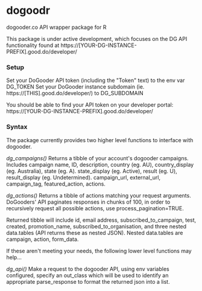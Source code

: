 # dogoodr
dogooder.co API wrapper package for R

This package is under active development, which focuses on the DG API functionality found at https://[YOUR-DG-INSTANCE-PREFIX].good.do/developer/

### Setup

Set your DoGooder API token (including the "Token" text) to the env var DG_TOKEN
Set your DoGooder instance subdomain (ie. https://[THIS].good.do/developer/) to DG_SUBDOMAIN

You should be able to find your API token on your developer portal:
https://[YOUR-DG-INSTANCE-PREFIX].good.do/developer/

### Syntax

The package currently provides two higher level functions to interface with dogooder.

*dg_campaigns()*
Returns a tibble of your account's dogooder campaigns. Includes campaign name, ID, description, country (eg. AU), country_display (eg. Australia), state (eg. A). state_display (eg. Active), result (eg. U), result_display (eg. Undetermined). campaign_url, external_url, campaign_tag, featured_action, actions.

*dg_actions()*
Returns a tibble of actions matching your request arguments. DoGooders' API paginates responses in chunks of 100, in order to recursively request all possible actions, use process_pagination=TRUE.

Returned tibble will include id, email address, subscribed_to_campaign, test, created, promotion_name, subscribed_to_organisation, and three nested data.tables (API returns these as nested JSON). Nested data.tables are campaign, action, form_data.

If these aren't meeting your needs, the following lower level functions may help...

*dg_api()*
Make a request to the dogooder API, using env variables configured, specify an out_class which will be used to identify an appropriate parse_response to format the returned json into a list.
